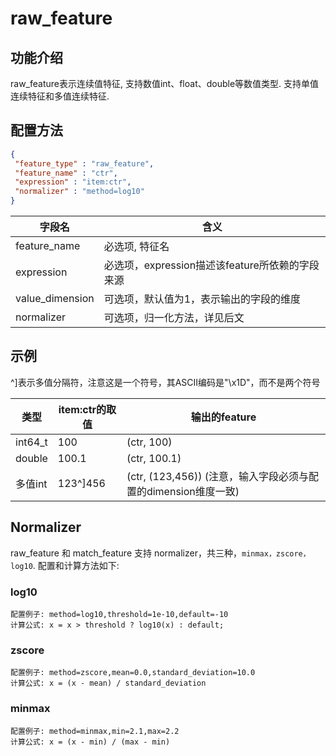 # raw_feature

## 功能介绍

raw_feature表示连续值特征, 支持数值int、float、double等数值类型. 支持单值连续特征和多值连续特征.

## 配置方法

```json
{
 "feature_type" : "raw_feature",
 "feature_name" : "ctr",
 "expression" : "item:ctr",
 "normalizer" : "method=log10"
}
```

| 字段名             | 含义                               |
| --------------- | -------------------------------- |
| feature_name    | 必选项, 特征名                         |
| expression      | 必选项，expression描述该feature所依赖的字段来源 |
| value_dimension | 可选项，默认值为1，表示输出的字段的维度             |
| normalizer      | 可选项，归一化方法，详见后文                   |

## 示例

^\]表示多值分隔符，注意这是一个符号，其ASCII编码是"\\x1D"，而不是两个符号

| 类型      | item:ctr的取值 | 输出的feature                                     |
| ------- | ----------- | ---------------------------------------------- |
| int64_t | 100         | (ctr, 100)                                     |
| double  | 100.1       | (ctr, 100.1)                                   |
| 多值int   | 123^\]456   | (ctr, (123,456))  (注意，输入字段必须与配置的dimension维度一致) |

## Normalizer

raw_feature 和 match_feature 支持 normalizer，共三种，`minmax，zscore，log10`. 配置和计算方法如下:

### log10

```
配置例子: method=log10,threshold=1e-10,default=-10
计算公式: x = x > threshold ? log10(x) : default;
```

### zscore

```
配置例子: method=zscore,mean=0.0,standard_deviation=10.0
计算公式: x = (x - mean) / standard_deviation
```

### minmax

```
配置例子: method=minmax,min=2.1,max=2.2
计算公式: x = (x - min) / (max - min)
```
